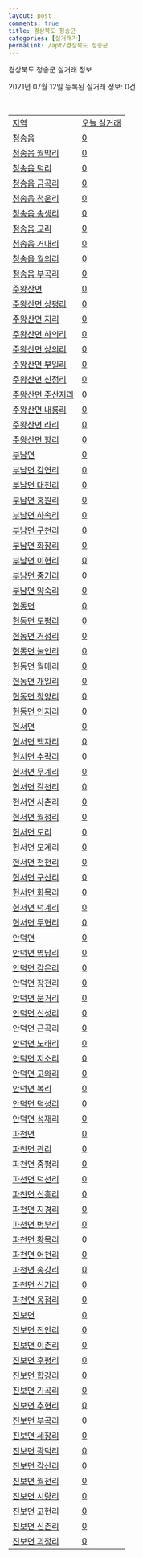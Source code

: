 ```yaml
---
layout: post
comments: true
title: 경상북도 청송군
categories: [실거래가]
permalink: /apt/경상북도 청송군
---
```


경상북도 청송군 실거래 정보

2021년 07월 12일 등록된 실거래 정보: 0건

<script type="text/javascript">
  google.charts.load('current', {'packages':['corechart']});
  google.charts.setOnLoadCallback(drawChart);

  function drawChart() {
    var data = google.visualization.arrayToDataTable([['거래일', '매매', '전월세', '전매'], ['20-07', 4, 0, 0], ['20-08', 2, 2, 0], ['20-09', 1, 2, 0], ['20-10', 5, 0, 0], ['20-11', 2, 2, 0], ['20-12', 10, 1, 0], ['21-01', 8, 3, 0], ['21-02', 2, 4, 0], ['21-03', 5, 1, 0], ['21-04', 9, 1, 0], ['21-05', 4, 1, 0], ['21-06', 3, 1, 0]]);

    var options = {
      title: '최근 1년간 유형별 거래량 추이',
      legend: { position: 'bottom' }
    };

    var chart = new google.visualization.LineChart(document.getElementById('columnchart_material'));
    chart.draw(data, (options));
  }
</script>

<div id="columnchart_material" style="width: 95%; margin-left: -35px"></div>
<br>
<table class="sortable">
  <tr>
    <td><a href="#">지역</a></td>
    <td><a href="#">오늘 실거래</a></td>
  </tr>

  
  <tr class="item">
    <td><a href="경상북도 청송군 청송읍">청송읍</a></td>
    <td><a href="경상북도 청송군 청송읍">0</a></td>
  </tr>
    

  <tr class="item">
    <td><a href="경상북도 청송군 청송읍 월막리">청송읍 월막리</a></td>
    <td><a href="경상북도 청송군 청송읍 월막리">0</a></td>
  </tr>
    

  <tr class="item">
    <td><a href="경상북도 청송군 청송읍 덕리">청송읍 덕리</a></td>
    <td><a href="경상북도 청송군 청송읍 덕리">0</a></td>
  </tr>
    

  <tr class="item">
    <td><a href="경상북도 청송군 청송읍 금곡리">청송읍 금곡리</a></td>
    <td><a href="경상북도 청송군 청송읍 금곡리">0</a></td>
  </tr>
    

  <tr class="item">
    <td><a href="경상북도 청송군 청송읍 청운리">청송읍 청운리</a></td>
    <td><a href="경상북도 청송군 청송읍 청운리">0</a></td>
  </tr>
    

  <tr class="item">
    <td><a href="경상북도 청송군 청송읍 송생리">청송읍 송생리</a></td>
    <td><a href="경상북도 청송군 청송읍 송생리">0</a></td>
  </tr>
    

  <tr class="item">
    <td><a href="경상북도 청송군 청송읍 교리">청송읍 교리</a></td>
    <td><a href="경상북도 청송군 청송읍 교리">0</a></td>
  </tr>
    

  <tr class="item">
    <td><a href="경상북도 청송군 청송읍 거대리">청송읍 거대리</a></td>
    <td><a href="경상북도 청송군 청송읍 거대리">0</a></td>
  </tr>
    

  <tr class="item">
    <td><a href="경상북도 청송군 청송읍 월외리">청송읍 월외리</a></td>
    <td><a href="경상북도 청송군 청송읍 월외리">0</a></td>
  </tr>
    

  <tr class="item">
    <td><a href="경상북도 청송군 청송읍 부곡리">청송읍 부곡리</a></td>
    <td><a href="경상북도 청송군 청송읍 부곡리">0</a></td>
  </tr>
    

  <tr class="item">
    <td><a href="경상북도 청송군 주왕산면">주왕산면</a></td>
    <td><a href="경상북도 청송군 주왕산면">0</a></td>
  </tr>
    

  <tr class="item">
    <td><a href="경상북도 청송군 주왕산면 상평리">주왕산면 상평리</a></td>
    <td><a href="경상북도 청송군 주왕산면 상평리">0</a></td>
  </tr>
    

  <tr class="item">
    <td><a href="경상북도 청송군 주왕산면 지리">주왕산면 지리</a></td>
    <td><a href="경상북도 청송군 주왕산면 지리">0</a></td>
  </tr>
    

  <tr class="item">
    <td><a href="경상북도 청송군 주왕산면 하의리">주왕산면 하의리</a></td>
    <td><a href="경상북도 청송군 주왕산면 하의리">0</a></td>
  </tr>
    

  <tr class="item">
    <td><a href="경상북도 청송군 주왕산면 상의리">주왕산면 상의리</a></td>
    <td><a href="경상북도 청송군 주왕산면 상의리">0</a></td>
  </tr>
    

  <tr class="item">
    <td><a href="경상북도 청송군 주왕산면 부일리">주왕산면 부일리</a></td>
    <td><a href="경상북도 청송군 주왕산면 부일리">0</a></td>
  </tr>
    

  <tr class="item">
    <td><a href="경상북도 청송군 주왕산면 신점리">주왕산면 신점리</a></td>
    <td><a href="경상북도 청송군 주왕산면 신점리">0</a></td>
  </tr>
    

  <tr class="item">
    <td><a href="경상북도 청송군 주왕산면 주산지리">주왕산면 주산지리</a></td>
    <td><a href="경상북도 청송군 주왕산면 주산지리">0</a></td>
  </tr>
    

  <tr class="item">
    <td><a href="경상북도 청송군 주왕산면 내룡리">주왕산면 내룡리</a></td>
    <td><a href="경상북도 청송군 주왕산면 내룡리">0</a></td>
  </tr>
    

  <tr class="item">
    <td><a href="경상북도 청송군 주왕산면 라리">주왕산면 라리</a></td>
    <td><a href="경상북도 청송군 주왕산면 라리">0</a></td>
  </tr>
    

  <tr class="item">
    <td><a href="경상북도 청송군 주왕산면 항리">주왕산면 항리</a></td>
    <td><a href="경상북도 청송군 주왕산면 항리">0</a></td>
  </tr>
    

  <tr class="item">
    <td><a href="경상북도 청송군 부남면">부남면</a></td>
    <td><a href="경상북도 청송군 부남면">0</a></td>
  </tr>
    

  <tr class="item">
    <td><a href="경상북도 청송군 부남면 감연리">부남면 감연리</a></td>
    <td><a href="경상북도 청송군 부남면 감연리">0</a></td>
  </tr>
    

  <tr class="item">
    <td><a href="경상북도 청송군 부남면 대전리">부남면 대전리</a></td>
    <td><a href="경상북도 청송군 부남면 대전리">0</a></td>
  </tr>
    

  <tr class="item">
    <td><a href="경상북도 청송군 부남면 홍원리">부남면 홍원리</a></td>
    <td><a href="경상북도 청송군 부남면 홍원리">0</a></td>
  </tr>
    

  <tr class="item">
    <td><a href="경상북도 청송군 부남면 하속리">부남면 하속리</a></td>
    <td><a href="경상북도 청송군 부남면 하속리">0</a></td>
  </tr>
    

  <tr class="item">
    <td><a href="경상북도 청송군 부남면 구천리">부남면 구천리</a></td>
    <td><a href="경상북도 청송군 부남면 구천리">0</a></td>
  </tr>
    

  <tr class="item">
    <td><a href="경상북도 청송군 부남면 화장리">부남면 화장리</a></td>
    <td><a href="경상북도 청송군 부남면 화장리">0</a></td>
  </tr>
    

  <tr class="item">
    <td><a href="경상북도 청송군 부남면 이현리">부남면 이현리</a></td>
    <td><a href="경상북도 청송군 부남면 이현리">0</a></td>
  </tr>
    

  <tr class="item">
    <td><a href="경상북도 청송군 부남면 중기리">부남면 중기리</a></td>
    <td><a href="경상북도 청송군 부남면 중기리">0</a></td>
  </tr>
    

  <tr class="item">
    <td><a href="경상북도 청송군 부남면 양숙리">부남면 양숙리</a></td>
    <td><a href="경상북도 청송군 부남면 양숙리">0</a></td>
  </tr>
    

  <tr class="item">
    <td><a href="경상북도 청송군 현동면">현동면</a></td>
    <td><a href="경상북도 청송군 현동면">0</a></td>
  </tr>
    

  <tr class="item">
    <td><a href="경상북도 청송군 현동면 도평리">현동면 도평리</a></td>
    <td><a href="경상북도 청송군 현동면 도평리">0</a></td>
  </tr>
    

  <tr class="item">
    <td><a href="경상북도 청송군 현동면 거성리">현동면 거성리</a></td>
    <td><a href="경상북도 청송군 현동면 거성리">0</a></td>
  </tr>
    

  <tr class="item">
    <td><a href="경상북도 청송군 현동면 눌인리">현동면 눌인리</a></td>
    <td><a href="경상북도 청송군 현동면 눌인리">0</a></td>
  </tr>
    

  <tr class="item">
    <td><a href="경상북도 청송군 현동면 월매리">현동면 월매리</a></td>
    <td><a href="경상북도 청송군 현동면 월매리">0</a></td>
  </tr>
    

  <tr class="item">
    <td><a href="경상북도 청송군 현동면 개일리">현동면 개일리</a></td>
    <td><a href="경상북도 청송군 현동면 개일리">0</a></td>
  </tr>
    

  <tr class="item">
    <td><a href="경상북도 청송군 현동면 창양리">현동면 창양리</a></td>
    <td><a href="경상북도 청송군 현동면 창양리">0</a></td>
  </tr>
    

  <tr class="item">
    <td><a href="경상북도 청송군 현동면 인지리">현동면 인지리</a></td>
    <td><a href="경상북도 청송군 현동면 인지리">0</a></td>
  </tr>
    

  <tr class="item">
    <td><a href="경상북도 청송군 현서면">현서면</a></td>
    <td><a href="경상북도 청송군 현서면">0</a></td>
  </tr>
    

  <tr class="item">
    <td><a href="경상북도 청송군 현서면 백자리">현서면 백자리</a></td>
    <td><a href="경상북도 청송군 현서면 백자리">0</a></td>
  </tr>
    

  <tr class="item">
    <td><a href="경상북도 청송군 현서면 수락리">현서면 수락리</a></td>
    <td><a href="경상북도 청송군 현서면 수락리">0</a></td>
  </tr>
    

  <tr class="item">
    <td><a href="경상북도 청송군 현서면 무계리">현서면 무계리</a></td>
    <td><a href="경상북도 청송군 현서면 무계리">0</a></td>
  </tr>
    

  <tr class="item">
    <td><a href="경상북도 청송군 현서면 갈천리">현서면 갈천리</a></td>
    <td><a href="경상북도 청송군 현서면 갈천리">0</a></td>
  </tr>
    

  <tr class="item">
    <td><a href="경상북도 청송군 현서면 사촌리">현서면 사촌리</a></td>
    <td><a href="경상북도 청송군 현서면 사촌리">0</a></td>
  </tr>
    

  <tr class="item">
    <td><a href="경상북도 청송군 현서면 월정리">현서면 월정리</a></td>
    <td><a href="경상북도 청송군 현서면 월정리">0</a></td>
  </tr>
    

  <tr class="item">
    <td><a href="경상북도 청송군 현서면 도리">현서면 도리</a></td>
    <td><a href="경상북도 청송군 현서면 도리">0</a></td>
  </tr>
    

  <tr class="item">
    <td><a href="경상북도 청송군 현서면 모계리">현서면 모계리</a></td>
    <td><a href="경상북도 청송군 현서면 모계리">0</a></td>
  </tr>
    

  <tr class="item">
    <td><a href="경상북도 청송군 현서면 천천리">현서면 천천리</a></td>
    <td><a href="경상북도 청송군 현서면 천천리">0</a></td>
  </tr>
    

  <tr class="item">
    <td><a href="경상북도 청송군 현서면 구산리">현서면 구산리</a></td>
    <td><a href="경상북도 청송군 현서면 구산리">0</a></td>
  </tr>
    

  <tr class="item">
    <td><a href="경상북도 청송군 현서면 화목리">현서면 화목리</a></td>
    <td><a href="경상북도 청송군 현서면 화목리">0</a></td>
  </tr>
    

  <tr class="item">
    <td><a href="경상북도 청송군 현서면 덕계리">현서면 덕계리</a></td>
    <td><a href="경상북도 청송군 현서면 덕계리">0</a></td>
  </tr>
    

  <tr class="item">
    <td><a href="경상북도 청송군 현서면 두현리">현서면 두현리</a></td>
    <td><a href="경상북도 청송군 현서면 두현리">0</a></td>
  </tr>
    

  <tr class="item">
    <td><a href="경상북도 청송군 안덕면">안덕면</a></td>
    <td><a href="경상북도 청송군 안덕면">0</a></td>
  </tr>
    

  <tr class="item">
    <td><a href="경상북도 청송군 안덕면 명당리">안덕면 명당리</a></td>
    <td><a href="경상북도 청송군 안덕면 명당리">0</a></td>
  </tr>
    

  <tr class="item">
    <td><a href="경상북도 청송군 안덕면 감은리">안덕면 감은리</a></td>
    <td><a href="경상북도 청송군 안덕면 감은리">0</a></td>
  </tr>
    

  <tr class="item">
    <td><a href="경상북도 청송군 안덕면 장전리">안덕면 장전리</a></td>
    <td><a href="경상북도 청송군 안덕면 장전리">0</a></td>
  </tr>
    

  <tr class="item">
    <td><a href="경상북도 청송군 안덕면 문거리">안덕면 문거리</a></td>
    <td><a href="경상북도 청송군 안덕면 문거리">0</a></td>
  </tr>
    

  <tr class="item">
    <td><a href="경상북도 청송군 안덕면 신성리">안덕면 신성리</a></td>
    <td><a href="경상북도 청송군 안덕면 신성리">0</a></td>
  </tr>
    

  <tr class="item">
    <td><a href="경상북도 청송군 안덕면 근곡리">안덕면 근곡리</a></td>
    <td><a href="경상북도 청송군 안덕면 근곡리">0</a></td>
  </tr>
    

  <tr class="item">
    <td><a href="경상북도 청송군 안덕면 노래리">안덕면 노래리</a></td>
    <td><a href="경상북도 청송군 안덕면 노래리">0</a></td>
  </tr>
    

  <tr class="item">
    <td><a href="경상북도 청송군 안덕면 지소리">안덕면 지소리</a></td>
    <td><a href="경상북도 청송군 안덕면 지소리">0</a></td>
  </tr>
    

  <tr class="item">
    <td><a href="경상북도 청송군 안덕면 고와리">안덕면 고와리</a></td>
    <td><a href="경상북도 청송군 안덕면 고와리">0</a></td>
  </tr>
    

  <tr class="item">
    <td><a href="경상북도 청송군 안덕면 복리">안덕면 복리</a></td>
    <td><a href="경상북도 청송군 안덕면 복리">0</a></td>
  </tr>
    

  <tr class="item">
    <td><a href="경상북도 청송군 안덕면 덕성리">안덕면 덕성리</a></td>
    <td><a href="경상북도 청송군 안덕면 덕성리">0</a></td>
  </tr>
    

  <tr class="item">
    <td><a href="경상북도 청송군 안덕면 성재리">안덕면 성재리</a></td>
    <td><a href="경상북도 청송군 안덕면 성재리">0</a></td>
  </tr>
    

  <tr class="item">
    <td><a href="경상북도 청송군 파천면">파천면</a></td>
    <td><a href="경상북도 청송군 파천면">0</a></td>
  </tr>
    

  <tr class="item">
    <td><a href="경상북도 청송군 파천면 관리">파천면 관리</a></td>
    <td><a href="경상북도 청송군 파천면 관리">0</a></td>
  </tr>
    

  <tr class="item">
    <td><a href="경상북도 청송군 파천면 중평리">파천면 중평리</a></td>
    <td><a href="경상북도 청송군 파천면 중평리">0</a></td>
  </tr>
    

  <tr class="item">
    <td><a href="경상북도 청송군 파천면 덕천리">파천면 덕천리</a></td>
    <td><a href="경상북도 청송군 파천면 덕천리">0</a></td>
  </tr>
    

  <tr class="item">
    <td><a href="경상북도 청송군 파천면 신흥리">파천면 신흥리</a></td>
    <td><a href="경상북도 청송군 파천면 신흥리">0</a></td>
  </tr>
    

  <tr class="item">
    <td><a href="경상북도 청송군 파천면 지경리">파천면 지경리</a></td>
    <td><a href="경상북도 청송군 파천면 지경리">0</a></td>
  </tr>
    

  <tr class="item">
    <td><a href="경상북도 청송군 파천면 병부리">파천면 병부리</a></td>
    <td><a href="경상북도 청송군 파천면 병부리">0</a></td>
  </tr>
    

  <tr class="item">
    <td><a href="경상북도 청송군 파천면 황목리">파천면 황목리</a></td>
    <td><a href="경상북도 청송군 파천면 황목리">0</a></td>
  </tr>
    

  <tr class="item">
    <td><a href="경상북도 청송군 파천면 어천리">파천면 어천리</a></td>
    <td><a href="경상북도 청송군 파천면 어천리">0</a></td>
  </tr>
    

  <tr class="item">
    <td><a href="경상북도 청송군 파천면 송강리">파천면 송강리</a></td>
    <td><a href="경상북도 청송군 파천면 송강리">0</a></td>
  </tr>
    

  <tr class="item">
    <td><a href="경상북도 청송군 파천면 신기리">파천면 신기리</a></td>
    <td><a href="경상북도 청송군 파천면 신기리">0</a></td>
  </tr>
    

  <tr class="item">
    <td><a href="경상북도 청송군 파천면 옹점리">파천면 옹점리</a></td>
    <td><a href="경상북도 청송군 파천면 옹점리">0</a></td>
  </tr>
    

  <tr class="item">
    <td><a href="경상북도 청송군 진보면">진보면</a></td>
    <td><a href="경상북도 청송군 진보면">0</a></td>
  </tr>
    

  <tr class="item">
    <td><a href="경상북도 청송군 진보면 진안리">진보면 진안리</a></td>
    <td><a href="경상북도 청송군 진보면 진안리">0</a></td>
  </tr>
    

  <tr class="item">
    <td><a href="경상북도 청송군 진보면 이촌리">진보면 이촌리</a></td>
    <td><a href="경상북도 청송군 진보면 이촌리">0</a></td>
  </tr>
    

  <tr class="item">
    <td><a href="경상북도 청송군 진보면 후평리">진보면 후평리</a></td>
    <td><a href="경상북도 청송군 진보면 후평리">0</a></td>
  </tr>
    

  <tr class="item">
    <td><a href="경상북도 청송군 진보면 합강리">진보면 합강리</a></td>
    <td><a href="경상북도 청송군 진보면 합강리">0</a></td>
  </tr>
    

  <tr class="item">
    <td><a href="경상북도 청송군 진보면 기곡리">진보면 기곡리</a></td>
    <td><a href="경상북도 청송군 진보면 기곡리">0</a></td>
  </tr>
    

  <tr class="item">
    <td><a href="경상북도 청송군 진보면 추현리">진보면 추현리</a></td>
    <td><a href="경상북도 청송군 진보면 추현리">0</a></td>
  </tr>
    

  <tr class="item">
    <td><a href="경상북도 청송군 진보면 부곡리">진보면 부곡리</a></td>
    <td><a href="경상북도 청송군 진보면 부곡리">0</a></td>
  </tr>
    

  <tr class="item">
    <td><a href="경상북도 청송군 진보면 세장리">진보면 세장리</a></td>
    <td><a href="경상북도 청송군 진보면 세장리">0</a></td>
  </tr>
    

  <tr class="item">
    <td><a href="경상북도 청송군 진보면 광덕리">진보면 광덕리</a></td>
    <td><a href="경상북도 청송군 진보면 광덕리">0</a></td>
  </tr>
    

  <tr class="item">
    <td><a href="경상북도 청송군 진보면 각산리">진보면 각산리</a></td>
    <td><a href="경상북도 청송군 진보면 각산리">0</a></td>
  </tr>
    

  <tr class="item">
    <td><a href="경상북도 청송군 진보면 월전리">진보면 월전리</a></td>
    <td><a href="경상북도 청송군 진보면 월전리">0</a></td>
  </tr>
    

  <tr class="item">
    <td><a href="경상북도 청송군 진보면 시량리">진보면 시량리</a></td>
    <td><a href="경상북도 청송군 진보면 시량리">0</a></td>
  </tr>
    

  <tr class="item">
    <td><a href="경상북도 청송군 진보면 고현리">진보면 고현리</a></td>
    <td><a href="경상북도 청송군 진보면 고현리">0</a></td>
  </tr>
    

  <tr class="item">
    <td><a href="경상북도 청송군 진보면 신촌리">진보면 신촌리</a></td>
    <td><a href="경상북도 청송군 진보면 신촌리">0</a></td>
  </tr>
    

  <tr class="item">
    <td><a href="경상북도 청송군 진보면 괴정리">진보면 괴정리</a></td>
    <td><a href="경상북도 청송군 진보면 괴정리">0</a></td>
  </tr>
    


</table>


    